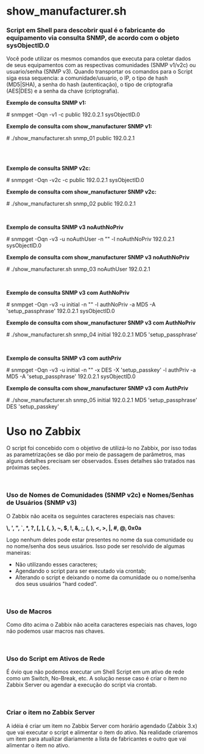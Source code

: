 <h1>show_manufacturer.sh</h1>

<h3>Script em Shell para descobrir qual é o fabricante do equipamento via consulta SNMP, de acordo com o objeto sysObjectID.0</h3>

<p>
Você pode utilizar os mesmos comandos que executa para coletar dados de seus equipamentos com as respectivas comunidades (SNMP v1/v2c) ou usuario/senha (SNMP v3). Quando transportar os comandos para o Script siga essa sequencia: a comunidade/usuario, o IP, o tipo de hash (MD5|SHA), a senha do hash (autenticação), o tipo de criptografia (AES|DES) e a senha da chave (criptografia).
</p>

<p><b>Exemplo de consulta SNMP v1:</b></p>
<p># snmpget -Oqn -v1 -c public 192.0.2.1 sysObjectID.0</p>
<p><b>Exemplo de consulta com show_manufacturer SNMP v1:</b></p>
<p># ./show_manufacturer.sh snmp_01 public 192.0.2.1</p>
<br></br>
<p><b>Exemplo de consulta SNMP v2c:</b></p>
<p># snmpget -Oqn -v2c -c public 192.0.2.1 sysObjectID.0</p>
<p><b>Exemplo de consulta com show_manufacturer SNMP v2c:</b></p>
<p># ./show_manufacturer.sh snmp_02 public 192.0.2.1</p>
<br>
<p><b>Exemplo de consulta SNMP v3 noAuthNoPriv</b></p>
<p># snmpget -Oqn -v3 -u noAuthUser -n "" -l noAuthNoPriv 192.0.2.1 sysObjectID.0</p>
<p><b>Exemplo de consulta com show_manufacturer SNMP v3 noAuthNoPriv</b></p>
<p># ./show_manufacturer.sh snmp_03 noAuthUser 192.0.2.1</p>
<br>
<p><b>Exemplo de consulta SNMP v3 com AuthNoPriv</b></p>
<p># snmpget -Oqn -v3 -u initial -n "" -l authNoPriv -a MD5 -A 'setup_passphrase' 192.0.2.1 sysObjectID.0</p>
<p><b>Exemplo de consulta com show_manufacturer SNMP v3 com AuthNoPriv</b></p>
<p># ./show_manufacturer.sh snmp_04 initial 192.0.2.1 MD5 'setup_passphrase'</p>
<br>
<p><b>Exemplo de consulta SNMP v3 com authPriv</b></p>
<p># snmpget -Oqn -v3 -u initial -n "" -x DES -X 'setup_passkey' -l authPriv -a MD5 -A 'setup_passphrase' 192.0.2.1 sysObjectID.0</p>
<p><b>Exemplo de consulta com show_manufacturer SNMP v3 com AuthPriv</b></p>
<p># ./show_manufacturer.sh snmp_05 initial 192.0.2.1 MD5 'setup_passphrase' DES 'setup_passkey'</p>
<h1>Uso no Zabbix</h1>
<p>
O script foi concebido com o objetivo de utilizá-lo no Zabbix, por isso todas as parametrizações se dão por meio de passagem de parâmetros, mas alguns detalhes precisam ser observados. Esses detalhes são tratados nas próximas seções.
</p>
<br>
<h3>Uso de Nomes de Comunidades (SNMP v2c) e Nomes/Senhas de Usuários (SNMP v3)</h3>
<p>O Zabbix não aceita os seguintes caracteres especiais nas chaves:</p>
<p><b>\, ', ", `, *, ?, [, ], {, }, ~, $, !, &, ;, (, ), <, >, |, #, @, 0x0a</b></p>
<p>Logo nenhum deles pode estar presentes no nome da sua comunidade ou no nome/senha dos seus usuários. Isso pode ser resolvido de algumas maneiras:</p>
<ul>
	<li>Não utilizando esses caracteres;</li>
	<li>Agendando o script para ser executado via crontab;</li>
	<li>Alterando o script e deixando o nome da comunidade ou o nome/senha dos seus usuários "hard coded".</li>
</ul> 
<br>
<h3>Uso de Macros</h3>
<p>Como dito acima o Zabbix não aceita caracteres especiais nas chaves, logo não podemos usar macros nas chaves.</p>
<br>
<h3>Uso do Script em Ativos de Rede</h3>
<p>É óvio que não podemos executar um Shell Script em um ativo de rede como um Switch, No-Break, etc. A solução nesse caso é criar o item no Zabbix Server ou agendar a execução do script via crontab.</p>
<br>
<h3>Criar o item no Zabbix Server</h3>
<p>A idéia é criar um item no Zabbix Server com horário agendado (Zabbix 3.x) que vai executar o script e alimentar o item do ativo. Na realidade criaremos um item para atualizar diariamente a lista de fabricantes e outro que vai alimentar o item no ativo.</p>
</p>
